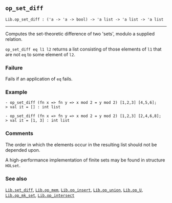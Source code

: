 ## `op_set_diff`

``` hol4
Lib.op_set_diff : ('a -> 'a -> bool) -> 'a list -> 'a list -> 'a list
```

------------------------------------------------------------------------

Computes the set-theoretic difference of two 'sets', modulo a supplied
relation.

`op_set_diff eq l1 l2` returns a list consisting of those elements of
`l1` that are not `eq` to some element of `l2`.

### Failure

Fails if an application of `eq` fails.

### Example

``` hol4
- op_set_diff (fn x => fn y => x mod 2 = y mod 2) [1,2,3] [4,5,6];
> val it = [] : int list

- op_set_diff (fn x => fn y => x mod 2 = y mod 2) [1,2,3] [2,4,6,8];
> val it = [1, 3] : int list
```

### Comments

The order in which the elements occur in the resulting list should not
be depended upon.

A high-performance implementation of finite sets may be found in
structure `HOLset`.

### See also

[`Lib.set_diff`](#Lib.set_diff), [`Lib.op_mem`](#Lib.op_mem),
[`Lib.op_insert`](#Lib.op_insert), [`Lib.op_union`](#Lib.op_union),
[`Lib.op_U`](#Lib.op_U), [`Lib.op_mk_set`](#Lib.op_mk_set),
[`Lib.op_intersect`](#Lib.op_intersect)
